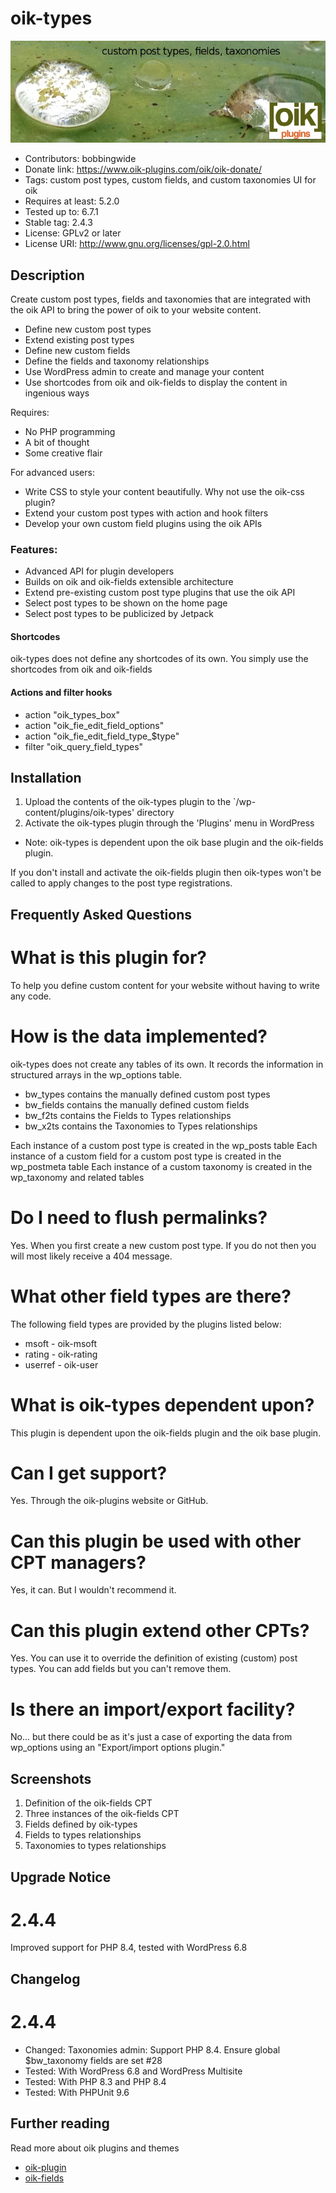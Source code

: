 # oik-types 
![banner](assets/oik-types-banner-772x250.jpg)
* Contributors: bobbingwide
* Donate link: https://www.oik-plugins.com/oik/oik-donate/
* Tags: custom post types, custom fields, and custom taxonomies UI for oik
* Requires at least: 5.2.0
* Tested up to: 6.7.1
* Stable tag: 2.4.3
* License: GPLv2 or later
* License URI: http://www.gnu.org/licenses/gpl-2.0.html

## Description 
Create custom post types, fields and taxonomies that are integrated with the oik API to bring the power of oik to your website content.

* Define new custom post types
* Extend existing post types
* Define new custom fields
* Define the fields and taxonomy relationships
* Use WordPress admin to create and manage your content
* Use shortcodes from oik and oik-fields to display the content in ingenious ways

Requires:

* No PHP programming
* A bit of thought
* Some creative flair

For advanced users:

* Write CSS to style your content beautifully. Why not use the oik-css plugin?
* Extend your custom post types with action and hook filters
* Develop your own custom field plugins using the oik APIs

### Features:
* Advanced API for plugin developers
* Builds on oik and oik-fields extensible architecture
* Extend pre-existing custom post type plugins that use the oik API
* Select post types to be shown on the home page
* Select post types to be publicized by Jetpack

#### Shortcodes 
oik-types does not define any shortcodes of its own. You simply use the shortcodes from oik and oik-fields

#### Actions and filter hooks 
* action "oik_types_box"
* action "oik_fie_edit_field_options"
* action "oik_fie_edit_field_type_$type"
* filter "oik_query_field_types"

## Installation 
1. Upload the contents of the oik-types plugin to the `/wp-content/plugins/oik-types' directory
1. Activate the oik-types plugin through the 'Plugins' menu in WordPress

* Note: oik-types is dependent upon the oik base plugin and the oik-fields plugin.

If you don't install and activate the oik-fields plugin then oik-types won't be called to apply changes to the post type registrations.

## Frequently Asked Questions 

# What is this plugin for? 
To help you define custom content for your website without having to write any code.

# How is the data implemented? 

oik-types does not create any tables of its own.
It records the information in structured arrays in the wp_options table.

* bw_types contains the manually defined custom post types
* bw_fields contains the manually defined custom fields
* bw_f2ts contains the Fields to Types relationships
* bw_x2ts contains the Taxonomies to Types relationships

Each instance of a custom post type is created in the wp_posts table
Each instance of a custom field for a custom post type is created in the wp_postmeta table
Each instance of a custom taxonomy is created in the wp_taxonomy and related tables

# Do I need to flush permalinks? 
Yes. When you first create a new custom post type.
If you do not then you will most likely receive a 404 message.

# What other field types are there? 
The following field types are provided by the plugins listed below:

* msoft   - oik-msoft
* rating  - oik-rating
* userref - oik-user

# What is oik-types dependent upon? 
This plugin is dependent upon the oik-fields plugin and the oik base plugin.

# Can I get support? 
Yes. Through the oik-plugins website or GitHub.

# Can this plugin be used with other CPT managers? 
Yes, it can. But I wouldn't recommend it.

# Can this plugin extend other CPTs? 
Yes. You can use it to override the definition of existing (custom) post types.
You can add fields but you can't remove them.

# Is there an import/export facility? 
No... but there could be as it's just a case of exporting the data from wp_options using an "Export/import options plugin."

## Screenshots 
1. Definition of the oik-fields CPT
2. Three instances of the oik-fields CPT
3. Fields defined by oik-types
4. Fields to types relationships
5. Taxonomies to types relationships

## Upgrade Notice 
# 2.4.4 
Improved support for PHP 8.4, tested with WordPress 6.8

## Changelog 
# 2.4.4 
* Changed: Taxonomies admin: Support PHP 8.4. Ensure global $bw_taxonomy fields are set #28
* Tested: With WordPress 6.8 and WordPress Multisite
* Tested: With PHP 8.3 and PHP 8.4
* Tested: With PHPUnit 9.6

## Further reading 
Read more about oik plugins and themes
* [oik-plugin](https://www.oik-plugins.com)
* [oik-fields](https://www.oik-plugins.com/oik-plugins/oik-fields)
